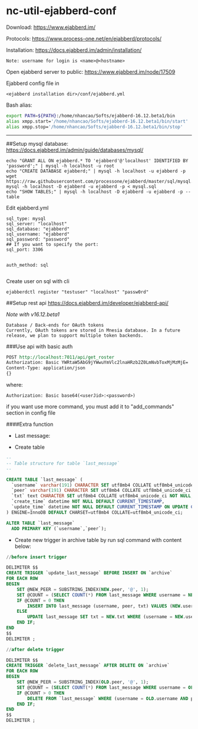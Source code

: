 # nc-util-ejabberd-conf
Download: https://www.ejabberd.im/

Protocols: https://www.process-one.net/en/ejabberd/protocols/

Installation: https://docs.ejabberd.im/admin/installation/

```
Note: username for login is <name>@<hostname>
```
Open ejabberd server to public:
https://www.ejabberd.im/node/17509

Ejabberd config file in 
```
<ejabberd installation dir>/conf/ejabberd.yml
```


Bash alias:
```bash
export PATH=${PATH}:/home/nhancao/Softs/ejabberd-16.12.beta1/bin
alias xmpp.start='/home/nhancao/Softs/ejabberd-16.12.beta1/bin/start'
alias xmpp.stop='/home/nhancao/Softs/ejabberd-16.12.beta1/bin/stop'
```
---------------------------------------------------------------
##Setup mysql database:
https://docs.ejabberd.im/admin/guide/databases/mysql/

```
echo "GRANT ALL ON ejabberd.* TO 'ejabberd'@'localhost' IDENTIFIED BY 'password';" | mysql -h localhost -u root
echo "CREATE DATABASE ejabberd;" | mysql -h localhost -u ejabberd -p
wget https://raw.githubusercontent.com/processone/ejabberd/master/sql/mysql.sql
mysql -h localhost -D ejabberd -u ejabberd -p < mysql.sql
echo "SHOW TABLES;" | mysql -h localhost -D ejabberd -u ejabberd -p --table
```

Edit ejabberd.yml
```
sql_type: mysql
sql_server: "localhost"
sql_database: "ejabberd"
sql_username: "ejabberd"
sql_password: "password"
## If you want to specify the port:
sql_port: 3306


auth_method: sql


```

Create user on sql with cli
```
ejabberdctl register "testuser" "localhost" "passw0rd"
```


##Setup rest api
https://docs.ejabberd.im/developer/ejabberd-api/

*Note with v16.12.beta1*
```
Database / Back-ends for OAuth tokens
Currently, OAuth tokens are stored in Mnesia database. In a future release, we plan to support multiple token backends.
```

###Use api with basic auth
```rest
POST http://localhost:7011/api/get_roster
Authorization: Basic YWRtaW5AbG9jYWwuYmVlc2lnaHRzb2Z0LmNvbToxMjMzMjE=
Content-Type: application/json
{}
```
where: 
```
Authorization: Basic base64(<userJid>:<password>)
```

if you want use more command, you must add it to "add_commands" section in config file


####Extra function
- Last message: 
+ Create table

```sql
--
-- Table structure for table `last_message`
--

CREATE TABLE `last_message` (
  `username` varchar(191) CHARACTER SET utf8mb4 COLLATE utf8mb4_unicode_ci NOT NULL,
  `peer` varchar(191) CHARACTER SET utf8mb4 COLLATE utf8mb4_unicode_ci NOT NULL,
  `txt` text CHARACTER SET utf8mb4 COLLATE utf8mb4_unicode_ci NOT NULL,
  `create_time` datetime NOT NULL DEFAULT CURRENT_TIMESTAMP,
  `update_time` datetime NOT NULL DEFAULT CURRENT_TIMESTAMP ON UPDATE CURRENT_TIMESTAMP
) ENGINE=InnoDB DEFAULT CHARSET=utf8mb4 COLLATE=utf8mb4_unicode_ci;

ALTER TABLE `last_message`
  ADD PRIMARY KEY (`username`,`peer`);
```

+ Create new trigger in archive table by run sql command with content below:

```sql
//before insert trigger

DELIMITER $$
CREATE TRIGGER `update_last_message` BEFORE INSERT ON `archive`
FOR EACH ROW 
BEGIN
	SET @NEW_PEER = SUBSTRING_INDEX(NEW.peer, '@', 1);
	SET @COUNT = (SELECT COUNT(*) FROM last_message WHERE username = NEW.username AND peer = @NEW_PEER);
    IF @COUNT = 0 THEN
        INSERT INTO last_message (username, peer, txt) VALUES (NEW.username, @NEW_PEER, NEW.txt); 
    ELSE
    	UPDATE last_message SET txt = NEW.txt WHERE (username = NEW.username AND peer = @NEW_PEER);
    END IF;
END
$$
DELIMITER ;
```

```sql
//after delete trigger

DELIMITER $$
CREATE TRIGGER `delete_last_message` AFTER DELETE ON `archive`
FOR EACH ROW 
BEGIN
	SET @NEW_PEER = SUBSTRING_INDEX(OLD.peer, '@', 1);
	SET @COUNT = (SELECT COUNT(*) FROM last_message WHERE username = OLD.username AND peer = @NEW_PEER);
    IF @COUNT > 0 THEN
        DELETE FROM `last_message` WHERE (username = OLD.username AND peer = @NEW_PEER);
    END IF;
END
$$
DELIMITER ;
```






